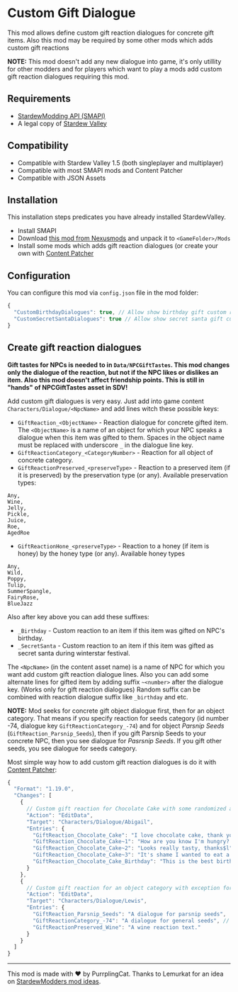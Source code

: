 # Custom Gift Dialogue

This mod allows define custom gift reaction dialogues for concrete gift items. Also this mod may be required by some other mods which adds custom gift reactions

**NOTE:** This mod doesn't add any new dialogue into game, it's only utillity for other modders and for players which want to play a mods add custom gift reaction dialogues requiring this mod.

## Requirements

- [StardewModding API (SMAPI)](https://smapi.io)
- A legal copy of [Stardew Valley](https://stardewvalley.net)

## Compatibility

- Compatible with Stardew Valley 1.5 (both singleplayer and multiplayer)
- Compatible with most SMAPI mods and Content Patcher
- Compatible with JSON Assets

## Installation

This installation steps predicates you have already installed StardewValley.

- Install SMAPI
- Download [this mod from Nexusmods](https://www.nexusmods.com/stardewvalley/mods/7304) and unpack it to `<GameFolder>/Mods`
- Install some mods which adds gift reaction dialogues (or create your own with [Content Patcher](https://www.nexusmods.com/stardewvalley/mods/1915)

## Configuration

You can configure this mod via `config.json` file in the mod folder:

```js
{
  "CustomBirthdayDialogues": true, // Allow show birthday gift custom reaction dialogues (if they are defined)
  "CustomSecretSantaDialogues": true // Allow show secret santa gift custom reaction dialogues (if they are defined)
}
```

## Create gift reaction dialogues

**Gift tastes for NPCs is needed to in `Data/NPCGiftTastes`. This mod changes only the dialogue of the reaction, but not if the NPC likes or dislikes an item. Also this mod doesn't affect friendship points. This is still in "hands" of NPCGiftTastes asset in SDV!**

Add custom gift dialogues is very easy. Just add into game content `Characters/Dialogue/<NpcName>` and add lines witch these possible keys:

- `GiftReaction_<ObjectName>` - Reaction dialogue for concrete gifted item. The `<ObjectName>` is a name of an object for which your NPC speaks a dialogue when this item was gifted to them. Spaces in the object name must be replaced with underscore `_` in the dialogue line key.
- `GiftReactionCategory_<CategoryNumber>` - Reaction for all object of concrete category.
- `GiftReactionPreserved_<preserveType>` - Reaction to a preserved item (if it is preserved) by the preservation type (or any). Available preservation types:
```
Any,
Wine,
Jelly,
Pickle,
Juice,
Roe,
AgedRoe
```
- `GiftReactionHone_<preserveType>` - Reaction to a honey (if item is honey) by the honey type (or any). Available honey types
```
Any,
Wild,
Poppy,
Tulip,
SummerSpangle,
FairyRose,
BlueJazz
```

Also after key above you can add these suffixes:

- `_Birthday` - Custom reaction to an item if this item was gifted on NPC's birthday.
- `_SecretSanta` - Custom reaction to an item if this item was gifted as secret santa during winterstar festival.

The `<NpcName>` (in the content asset name) is a name of NPC for which you want add custom gift reaction dialogue lines.
Also you can add some alternate lines for gifted item by adding suffix `~<number>` after the dialogue key. (Works only for gift reaction dialogues)
Random suffix can be combined with reaction dialogue suffix like `_birthday` and etc.

**NOTE:** Mod seeks for concrete gift object dialogue first, then for an object category. That means if you specify reaction for seeds category (id number -74, dialogue key `GiftReactionCategory_-74`) and for object *Parsnip Seeds* (`GiftReaction_Parsnip_Seeds`), then if you gift Parsnip Seeds to your concrete NPC, then you see dialogue for *Pasrsnip Seeds*. If you gift other seeds, you see dialogue for seeds category.

Most simple way how to add custom gift reaction dialogues is do it with [Content Patcher](https://github.com/Pathoschild/StardewMods/blob/stable/ContentPatcher/docs/author-guide.md):

```js
{
  "Format": "1.19.0",
  "Changes": [
    {
      // Custom gift reaction for Chocolate Cake with some randomized alternatives gifted to Abigail
      "Action": "EditData",
      "Target": "Characters/Dialogue/Abigail",
      "Entries": {
        "GiftReaction_Chocolate_Cake": "I love chocolate cake, thank you so much, @!$h",
        "GiftReaction_Chocolate_Cake~1": "How are you know I'm hungry? This cake looks delicious, Thank you!$h",
        "GiftReaction_Chocolate_Cake~2": "Looks really tasty, thanks$l",
        "GiftReaction_Chocolate_Cake~3": "It's shame I wanted to eat a rock for today's lunch.#$b#Just kidding, it looks really delicious! Thank you, @.$h",
        "GiftReaction_Chocolate_Cake_Birthday": "This is the best birthday gift, really!$h",
      }
    },
    {
      // Custom gift reaction for an object category with exception for object Parsnip Seeds gifted to Lewis
      "Action": "EditData",
      "Target": "Characters/Dialogue/Lewis",
      "Entries": {
        "GiftReaction_Parsnip_Seeds": "A dialogue for parsnip seeds",
        "GiftReactionCategory_-74": "A dialogue for general seeds", // -74 is seeds category id
        "GiftReactionPreserved_Wine": "A wine reaction text."
      }
    }
  ]
}
```

---

This mod is made with :heart: by PurrplingCat. Thanks to Lemurkat for an idea on [StardewModders mod ideas](https://github.com/StardewModders/mod-ideas/issues/611).
